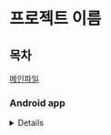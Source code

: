 # 프로젝트 이름

## 목차
[메인파일](https://github.com/kosaay/SnackBattingGame/blob/master/app/src/main/java/com/portpolio/myapplication/MainActivity.kt)  


### Android app
<details>

![Alt Text](https://media.giphy.com/media/vFKqnCdLPNOKc/giphy.gif)

  
</details>

